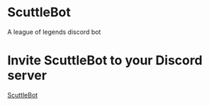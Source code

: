 # ScuttleBot
 A league of legends discord bot


# Invite ScuttleBot to your Discord server
[ScuttleBot](https://discord.com/oauth2/authorize?client_id=791336194230845490&scope=bot&permissions=347201)
